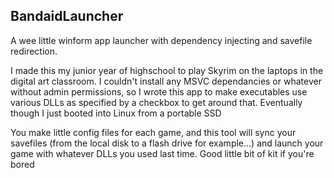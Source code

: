 ## BandaidLauncher
A wee little winform app launcher with dependency injecting and savefile redirection.

I made this my junior year of highschool to play Skyrim on the laptops in the digital art classroom. I couldn't install any MSVC dependancies or whatever without admin permissions, so I wrote this app to make executables use various DLLs as specified by a checkbox to get around that. Eventually though I just booted into Linux from a portable SSD

You make little config files for each game, and this tool will sync your savefiles (from the local disk to a flash drive for example...) and launch your game with whatever DLLs you used last time. Good little bit of kit if you're bored

